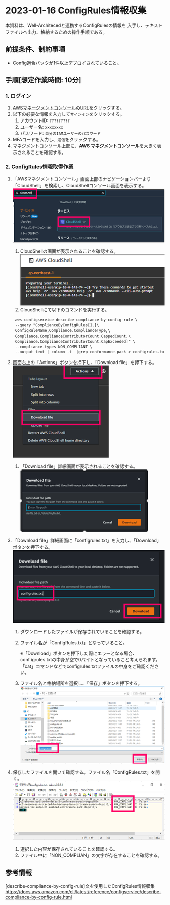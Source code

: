 <!-- omit in toc -->
# 2023-01-16  ConfigRules情報収集

本資料は、Well-Architecedと連携するConfigRulesの情報を
入手し、テキストファイルへ出力、格納するための操作手順である。

## 前提条件、制約事項

- Config適合パックが1件以上デプロイされていること。

## 手順[想定作業時間: 10分]

### 1. ログイン

1. [AWSマネージメントコンソールのURL](https://console.aws.amazon.com/console/home)をクリックする。
2. 以下の必要な情報を入力して`サインイン`をクリックする。
    1. アカウントID: `?????????`
    2. ユーザー名: `xxxxxxxx`
    3. パスワード: `自分のIAMユーザーのパスワード`
3. MFAコードを入力し、`送信`をクリックする。
4. マネジメントコンソール上部に、**AWS マネジメントコンソール**を大きく表示されることを確認する。

### 2. ConfigRules情報取得作業

1. 「AWSマネジメントコンソール」画面上部のナビゲーションバーより「CloudShell」を検索し、CloudShellコンソール画面を表示する。  
 ![ConfigRules情報収集](./images/ConfigRules情報収集001.png)
    1. CloudShellの画面が表示されることを確認する。  
 ![ConfigRules情報収集](./images/ConfigRules情報収集002.png)
    2. CloudShellにて以下のコマンドを実行する。  
  
     ```txt
      aws configservice describe-compliance-by-config-rule \
      --query "ComplianceByConfigRules[].[\
      ConfigRuleName,Compliance.ComplianceType,\
      Compliance.ComplianceContributorCount.CappedCount,\
      Compliance.ComplianceContributorCount.CapExceeded]" \
      --compliance-types NON_COMPLIANT \
      --output text | column -t  |grep conformance-pack > configrules.txt
     ```  

2. 画面右上の「Actions」ボタンを押下し、「Download file」を押下する。  
    ![ConfigRules情報収集](./images/ConfigRules情報収集003.png)
    1. 「Download file」詳細画面が表示されることを確認する。  
        ![ConfigRules情報収集](./images/ConfigRules情報収集004.png)

3. 「Download file」詳細画面に「configrules.txt」を入力し、「Download」ボタンを押下する。
![ConfigRules情報収集](./images/ConfigRules情報収集005.png)
    1. ダウンロードしたファイルが保存されていることを確認する。
    2. ファイル名が「ConfigRules.txt」となっていること。

         ※「Download」ボタンを押下した際にエラーとなる場合、  
         conf  igrules.txtの中身が空で0バイトとなっていること考えられます。  
         「cat」コマンドなどでconfigrules.txtファイルの中身をご確認ください。

    3. ファイル名と格納場所を選択し、「保存」ボタンを押下する。
     ![ConfigRules情報収集](./images/ConfigRules情報収集006.png)

4. 保存したファイルを開いて確認する。ファイル名「ConfigRules.txt」を開く。
   ![ConfigRules情報収集](./images/ConfigRules情報収集007.png)
    1. 選択した内容が保存されていることを確認する。
    2. ファイル中に「NON_COMPLIAN」の文字が存在することを確認する。
  
## 参考情報

[describe-compliance-by-config-rule]文を使用したConfigRules情報収集
https://docs.aws.amazon.com/cli/latest/reference/configservice/describe-compliance-by-config-rule.html
